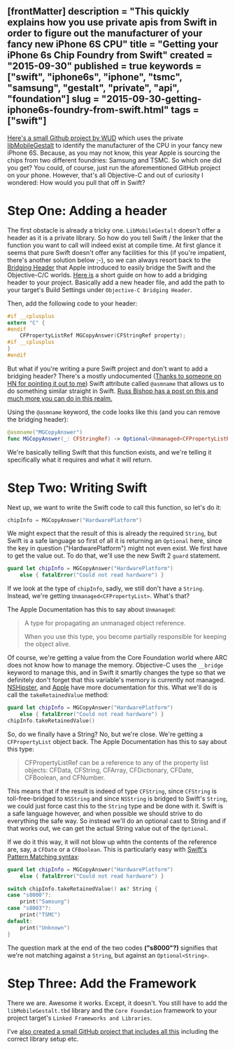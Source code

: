 [frontMatter]
description = "This quickly explains how you use private apis from Swift in order to figure out the manufacturer of your fancy new iPhone 6S CPU"
title = "Getting your iPhone 6s Chip Foundry from Swift"
created = "2015-09-30"
published = true
keywords = ["swift", "iphone6s", "iphone", "tsmc", "samsung", "gestalt", "private", "api", "foundation"]
slug = "2015-09-30-getting-iphone6s-foundry-from-swift.html"
tags = ["swift"]
---

[Here\'s a small Github project by
WUD](https://github.com/WDUK/A9ChipSource) which uses the private
[libMobileGestalt](https://gist.github.com/Cykey/5216992) to identify
the manufacturer of the CPU in your fancy new iPhone 6S. Because, as you
may not know, this year Apple is sourcing the chips from two different
foundries: Samsung and TSMC. So which one did you get? You could, of
course, just run the aforementioned GitHub project on your phone.
However, that\'s all Objective-C and out of curiosity I wondered: How
would you pull that off in Swift?

# Step One: Adding a header

The first obstacle is already a tricky one. `LibMobileGestalt` doesn\'t
offer a header as it is a private library. So how do you tell Swift /
the linker that the function you want to call will indeed exist at
compile time. At first glance it seems that pure Swift doesn\'t offer
any facilities for this (if you\'re impatient, there\'s another solution
below ;-), so we can always resort back to the [Bridging
Header](https://developer.apple.com/library/ios/documentation/Swift/Conceptual/BuildingCocoaApps/MixandMatch.html)
that Apple introduced to easily bridge the Swift and the Objective-C/C
worlds. [Here
is](https://bohemianpolymorph.wordpress.com/2014/07/11/manually-adding-a-swift-bridging-header/)
a short guide on how to add a bridging header to your project. Basically
add a new header file, and add the path to your target\'s Build Settings
under `Objective-C Bridging Header`.

Then, add the following code to your header:

``` C
#if __cplusplus
extern "C" {
#endif
    CFPropertyListRef MGCopyAnswer(CFStringRef property);
#if __cplusplus
}
#endif
```

But what if you\'re writing a pure Swift project and don\'t want to add
a bridging header? There\'s a mostly undocumented ([Thanks to someone on
HN for pointing it out to
me](https://news.ycombinator.com/item?id%3D10305664)) Swift attribute
called `@asmname` that allows us to do something similar straight in
Swift. [Russ Bishop has a post on this and much more you can do in this
realm.](http://www.russbishop.net/swift-don-t-do-this)

Using the `@asmname` keyword, the code looks like this (and you can
remove the bridging header):

``` Swift
@asmname("MGCopyAnswer")
func MGCopyAnswer(_: CFStringRef) -> Optional<Unmanaged<CFPropertyListRef>>;
```

We\'re basically telling Swift that this function exists, and we\'re
telling it specifically what it requires and what it will return.

# Step Two: Writing Swift

Next up, we want to write the Swift code to call this function, so
let\'s do it:

``` Swift
chipInfo = MGCopyAnswer("HardwarePlatform")
```

We might expect that the result of this is already the required
`String`, but Swift is a safe language so first of all it is returning
an `Optional` here, since the key in question (\"HardwarePlatform\")
might not even exist. We first have to get the value out. To do that,
we\'ll use the new Swift 2 `guard` statement.

``` Swift
guard let chipInfo = MGCopyAnswer("HardwarePlatform")
    else { fatalError("Could not read hardware") }
```

If we look at the type of `chipInfo`, sadly, we still don\'t have a
`String`. Instead, we\'re getting `Unmanaged<CFPropertyList>`. What\'s
that?

The Apple Documentation has this to say about `Unmanaged`:

> A type for propagating an unmanaged object reference.
>
> When you use this type, you become partially responsible for keeping
> the object alive.

Of course, we\'re getting a value from the Core Foundation world where
ARC does not know how to manage the memory. Objective-C uses the
`__bridge` keyword to manage this, and in Swift it smartly changes the
type so that we definitely don\'t forget that this variable\'s memory is
currently not managed. [NSHipster](http://nshipster.com/unmanaged/), and
[Apple](https://developer.apple.com/library/prerelease/ios/documentation/Swift/Reference/Swift_Unmanaged_Structure/index.html)
have more documentation for this. What we\'ll do is call the
`takeRetainedValue` method:

``` Swift
guard let chipInfo = MGCopyAnswer("HardwarePlatform")
    else { fatalError("Could not read hardware") }
chipInfo.takeRetainedValue()
```

So, do we finally have a String? No, but we\'re close. We\'re getting a
`CFPropertyList` object back. The Apple Documentation has this to say
about this type:

> CFPropertyListRef can be a reference to any of the property list
> objects: CFData, CFString, CFArray, CFDictionary, CFDate, CFBoolean,
> and CFNumber.

This means that if the result is indeed of type `CFString`, since
`CFString` is toll-free-bridged to `NSString` and since `NSString` is
bridged to Swift\'s `String`, we could just force cast this to the
`String` type and be done with it. Swift is a safe language however, and
when possible we should strive to do everything the safe way. So instead
we\'ll do an optional cast to String and if that works out, we can get
the actual String value out of the `Optional`.

If we do it this way, it will not blow up whtn the contents of the
reference are, say, a `CFDate` or a `CFBoolean`. This is particularly
easy with [Swift\'s Pattern Matching
syntax](http://appventure.me/2015/08/20/swift-pattern-matching-in-detail/):

``` Swift
guard let chipInfo = MGCopyAnswer("HardwarePlatform")
    else { fatalError("Could not read hardware") }

switch chipInfo.takeRetainedValue() as? String {
case "s8000"?:
    print("Samsung")
case "s8003"?:
    print("TSMC")
default:
    print("Unknown")
}
```

The question mark at the end of the two codes **(\"s8000\"?)** signifies
that we\'re not matching against a `String`, but against an
`Optional<String>`.

# Step Three: Add the Framework

There we are. Awesome it works. Except, it doesn\'t. You still have to
add the `libMobileGestalt.tbd` library and the `Core Foundation`
framework to your project target\'s `Linked Frameworks and Libraries`.

I\'ve [also created a small GitHub project that includes all
this](https://github.com/terhechte/SwiftiPhone6sChipFinder) including
the correct library setup etc.
